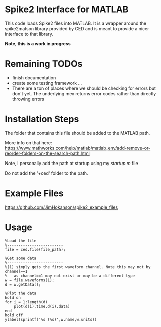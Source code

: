 # Spike2 Interface for MATLAB #

This code loads Spike2 files into MATLAB. It is a wrapper around the spike2matson library provided by CED and is meant to provide a nicer interface to that library.

**Note, this is a work in progress**

# Remaining TODOs #

- finish documentation
- create some testing framework ...
- There are a ton of places where we should be checking for errors but don't yet. The underlying mex returns error codes rather than directly throwing errors

# Installation Steps #

The folder that contains this file should be added to the MATLAB path.

More info on that here:
https://www.mathworks.com/help/matlab/matlab_env/add-remove-or-reorder-folders-on-the-search-path.html

Note, I personally add the path at startup using my *startup.m* file

Do not add the '+ced' folder to the path.

# Example Files #

https://github.com/JimHokanson/spike2_example_files

# Usage #

```
%Load the file
%-------------------------
file = ced.file(file_path);

%Get some data
%-------------------------
%(1) simply gets the first waveform channel. Note this may not by channel==1
%   as channel==1 may not exist or may be a different type
w = file.waveforms(1);
d = w.getData();

%Plot the data
hold on
for i = 1:length(d)
    plot(d(i).time,d(i).data)
end
hold off
ylabel(sprintf('%s (%s)',w.name,w.units))

```


